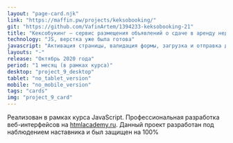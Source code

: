 ```yaml
---
layout: "page-card.njk"
link: "https://maffin.pw/projects/keksobooking/"
git: "https://github.com/VafinArtem/1394233-keksobooking-21"
title: "Кексобукинг — сервис размещения объявлений о сдаче в аренду недвижимости в центре Токио."
technology: "JS, верстка уже была готова"
javascript: "Активация страницы, валидация формы, загрузка и отправка данных, отображение меток на карте, пережвижение главной метки по карте, показ сообщений об ошибках и сообщения успеха"
layouts: "-"
release: "Октябрь 2020 года"
period: "1 месяц (в рамках курса)"
desktop: "project_9_desktop"
tablet: "no_tablet_version"
mobile: "no_mobile_version"
tags: "cards"
img: "project_9_card"
---
```


Реализован в рамках курса JavaScript. Профессиональная разработка веб-интерфейсов на [htmlacademy.ru](https:htmlacademy.ru). Данный проект разработан под наблюдением наставника и был защищен на 100%
